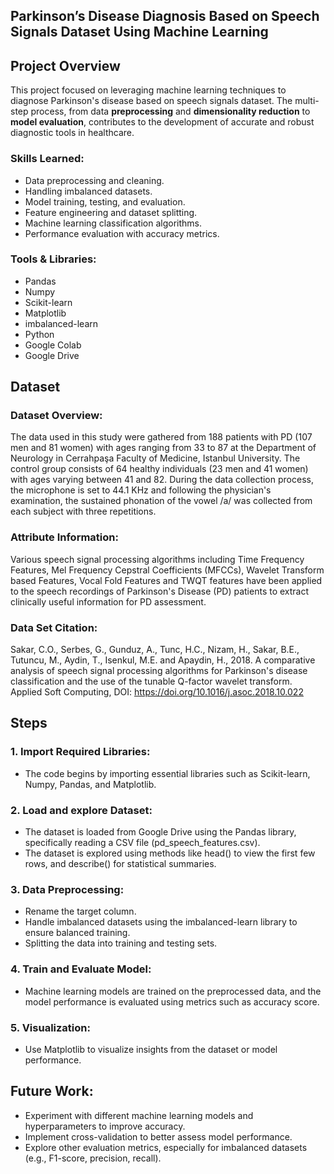 ## **Parkinson’s Disease Diagnosis Based on Speech Signals Dataset Using Machine Learning**

## Project Overview
This project focused on leveraging machine learning techniques to diagnose Parkinson's disease based on speech signals dataset. The multi-step process, from data **preprocessing** and **dimensionality reduction** to **model evaluation**, contributes to the development of accurate and robust diagnostic tools in healthcare.

### Skills Learned:
- Data preprocessing and cleaning.
- Handling imbalanced datasets.
- Model training, testing, and evaluation.
- Feature engineering and dataset splitting.
- Machine learning classification algorithms.
- Performance evaluation with accuracy metrics.

### Tools & Libraries:
- Pandas
- Numpy
- Scikit-learn
- Matplotlib
- imbalanced-learn
- Python
- Google Colab
- Google Drive

## Dataset
### Dataset Overview:

The data used in this study were gathered from 188 patients with PD (107 men and 81 women) with ages ranging from 33 to 87 at the Department of Neurology in Cerrahpaşa Faculty of Medicine, Istanbul University. The control group consists of 64 healthy individuals (23 men and 41 women) with ages varying between 41 and 82. During the data collection process, the microphone is set to 44.1 KHz and following the physician's examination, the sustained phonation of the vowel /a/ was collected from each subject with three repetitions.

### Attribute Information:

Various speech signal processing algorithms including Time Frequency Features, Mel Frequency Cepstral Coefficients (MFCCs), Wavelet Transform based Features, Vocal Fold Features and TWQT features have been applied to the speech recordings of Parkinson's Disease (PD) patients to extract clinically useful information for PD assessment.

### Data Set Citation:

Sakar, C.O., Serbes, G., Gunduz, A., Tunc, H.C., Nizam, H., Sakar, B.E., Tutuncu, M., Aydin, T., Isenkul, M.E. and Apaydin, H., 2018. A comparative analysis of speech signal processing algorithms for Parkinson's disease classification and the use of the tunable Q-factor wavelet transform. Applied Soft Computing, DOI: https://doi.org/10.1016/j.asoc.2018.10.022

## Steps
### 1. Import Required Libraries:
- The code begins by importing essential libraries such as Scikit-learn, Numpy, Pandas, and Matplotlib.

### 2. Load and explore Dataset: 
- The dataset is loaded from Google Drive using the Pandas library, specifically reading a CSV file (pd_speech_features.csv).
- The dataset is explored using methods like head() to view the first few rows, and describe() for statistical summaries.

### 3. Data Preprocessing:

- Rename the target column.
- Handle imbalanced datasets using the imbalanced-learn library to ensure balanced training.
- Splitting the data into training and testing sets.

### 4. Train and Evaluate Model: 
- Machine learning models are trained on the preprocessed data, and the model performance is evaluated using metrics such as accuracy score.

### 5. Visualization: 
- Use Matplotlib to visualize insights from the dataset or model performance.

## Future Work:
- Experiment with different machine learning models and hyperparameters to improve accuracy.
- Implement cross-validation to better assess model performance.
- Explore other evaluation metrics, especially for imbalanced datasets (e.g., F1-score, precision, recall).
